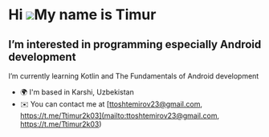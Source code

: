Hi ![](https://user-images.githubusercontent.com/18350557/176309783-0785949b-9127-417c-8b55-ab5a4333674e.gif)My name is Timur
=============================================================================================================================
I’m interested in programming especially Android development
------------------------------------------------------------
I’m currently learning Kotlin and The Fundamentals of Android development

* 🌍  I'm based in Karshi, Uzbekistan
* ✉️  You can contact me at [ttoshtemirov23@gmail.com, https://t.me/Ttimur2k03](mailto:ttoshtemirov23@gmail.com, https://t.me/Ttimur2k03)
<!---
Tktim1/Tktim1 is a ✨ special ✨ repository because its `README.md` (this file) appears on your GitHub profile.
You can click the Preview link to take a look at your changes.
--->
